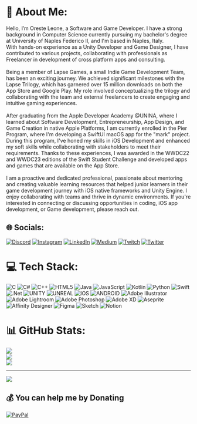 # 💫 About Me:
Hello, I’m Oreste Leone, a Software and Game Developer. I have a strong background in Computer Science currently pursuing my bachelor's degree at University of Naples Federico II, and I'm based in Naples, Italy.<br>With hands-on experience as a Unity Developer and Game Designer, I have contributed to various projects, collaborating with professionals as Freelancer in development of cross platform apps and consulting.<br><br>Being a member of Lapse Games, a small Indie Game Development Team, has been an exciting journey. We achieved significant milestones with the Lapse Trilogy, which has garnered over 15 million downloads on both the App Store and Google Play. My role involved conceptualizing the trilogy and collaborating with the team and external freelancers to create engaging and intuitive gaming experiences.<br><br>After graduating from the Apple Developer Academy @UNINA, where I learned about Software Development, Entrepreneurship, App Design, and Game Creation in native Apple Platforms, I am currently enrolled in the Pier Program, where I'm developing a SwiftUI macOS app for the "mark" project. During this program, I've honed my skills in iOS Development and enhanced my soft skills while collaborating with stakeholders to meet their requirements. Thanks to these experiences, I was awarded in the WWDC22 and WWDC23 editions of the Swift Student Challenge and developed apps and games that are available on the App Store.<br><br>I am a proactive and dedicated professional, passionate about mentoring and creating valuable learning resources that helped junior learners in their game development journey with iOS native frameworks and Unity Engine. I enjoy collaborating with teams and thrive in dynamic environments. If you're interested in connecting or discussing opportunities in coding, iOS app development, or Game development, please reach out.


## 🌐 Socials:
[![Discord](https://img.shields.io/badge/Discord-%237289DA.svg?logo=discord&logoColor=white)](https://discord.gg/OresteLeone#1681) [![Instagram](https://img.shields.io/badge/Instagram-%23E4405F.svg?logo=Instagram&logoColor=white)](https://instagram.com/orleonx_dev) [![LinkedIn](https://img.shields.io/badge/LinkedIn-%230077B5.svg?logo=linkedin&logoColor=white)](https://linkedin.com/in/orleonedev) [![Medium](https://img.shields.io/badge/Medium-12100E?logo=medium&logoColor=white)](https://medium.com/@orleone.dev) [![Twitch](https://img.shields.io/badge/Twitch-%239146FF.svg?logo=Twitch&logoColor=white)](https://twitch.tv/orleonx_dev) [![Twitter](https://img.shields.io/badge/Twitter-%231DA1F2.svg?logo=Twitter&logoColor=white)](https://twitter.com/orleonx_dev) 

# 💻 Tech Stack:
![C](https://img.shields.io/badge/c-%2300599C.svg?style=for-the-badge&logo=c&logoColor=white) ![C#](https://img.shields.io/badge/c%23-%23239120.svg?style=for-the-badge&logo=c-sharp&logoColor=white) ![C++](https://img.shields.io/badge/c++-%2300599C.svg?style=for-the-badge&logo=c%2B%2B&logoColor=white) ![HTML5](https://img.shields.io/badge/html5-%23E34F26.svg?style=for-the-badge&logo=html5&logoColor=white) ![Java](https://img.shields.io/badge/java-%23ED8B00.svg?style=for-the-badge&logo=java&logoColor=white) ![JavaScript](https://img.shields.io/badge/javascript-%23323330.svg?style=for-the-badge&logo=javascript&logoColor=%23F7DF1E) ![Kotlin](https://img.shields.io/badge/kotlin-%230095D5.svg?style=for-the-badge&logo=kotlin&logoColor=white) ![Python](https://img.shields.io/badge/python-3670A0?style=for-the-badge&logo=python&logoColor=ffdd54) ![Swift](https://img.shields.io/badge/swift-F54A2A?style=for-the-badge&logo=swift&logoColor=white) ![.Net](https://img.shields.io/badge/.NET-5C2D91?style=for-the-badge&logo=.net&logoColor=white) ![UNITY](https://img.shields.io/badge/Unity-%2320232a.svg?style=for-the-badge&logo=unity&logoColor=white) ![UNREAL](https://img.shields.io/badge/unreal-%2320232a.svg?style=for-the-badge&logo=unreal-engine&logoColor=white) ![IOS](https://img.shields.io/badge/IOS-%2320232a.svg?style=for-the-badge&logo=apple&logoColor=white) ![ANDROID](https://img.shields.io/badge/android-%2320232a.svg?style=for-the-badge&logo=android&logoColor=%a4c639) ![Adobe Illustrator](https://img.shields.io/badge/adobeillustrator-%23FF9A00.svg?style=for-the-badge&logo=adobeillustrator&logoColor=white) ![Adobe Lightroom](https://img.shields.io/badge/Adobe%20Lightroom-31A8FF.svg?style=for-the-badge&logo=Adobe%20Lightroom&logoColor=white) ![Adobe Photoshop](https://img.shields.io/badge/adobephotoshop-%2331A8FF.svg?style=for-the-badge&logo=adobephotoshop&logoColor=white) ![Adobe XD](https://img.shields.io/badge/Adobe%20XD-470137?style=for-the-badge&logo=Adobe%20XD&logoColor=#FF61F6) ![Aseprite](https://img.shields.io/badge/Aseprite-FFFFFF?style=for-the-badge&logo=Aseprite&logoColor=#7D929E) ![Affinity Designer](https://img.shields.io/badge/affinitydesginer-%231B72BE.svg?style=for-the-badge&logo=affinity-designer&logoColor=white) 	![Figma](https://img.shields.io/badge/figma-%23F24E1E.svg?style=for-the-badge&logo=figma&logoColor=white) ![Sketch](https://img.shields.io/badge/Sketch-FFB387?style=for-the-badge&logo=sketch&logoColor=black) ![Notion](https://img.shields.io/badge/Notion-%23000000.svg?style=for-the-badge&logo=notion&logoColor=white)
# 📊 GitHub Stats:
![](https://github-readme-stats.vercel.app/api?username=orleonedev&theme=onedark&hide_border=false&include_all_commits=true&count_private=true)<br/>
![](https://github-readme-streak-stats.herokuapp.com/?user=orleonedev&theme=onedark&hide_border=false)<br/>
![](https://github-readme-stats.vercel.app/api/top-langs/?username=orleonedev&theme=onedark&hide_border=false&include_all_commits=true&count_private=true&layout=compact)

---
[![](https://visitcount.itsvg.in/api?id=orleonedev&icon=8&color=4)](https://visitcount.itsvg.in)

  ## 💰 You can help me by Donating
  [![PayPal](https://img.shields.io/badge/PayPal-00457C?style=for-the-badge&logo=paypal&logoColor=white)](https://paypal.me/orleonxdev) 

  
<!-- Proudly created with GPRM ( https://gprm.itsvg.in ) -->
